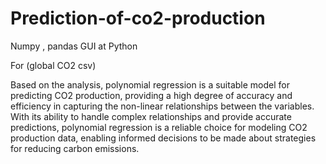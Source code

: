# Prediction-of-co2-production
Numpy , pandas GUI at Python



For (global CO2 csv)

Based on the analysis, polynomial regression is a suitable model for predicting CO2 production, providing a high degree of accuracy and efficiency in capturing the non-linear relationships between the variables. With its ability to handle complex relationships and provide accurate predictions, polynomial regression is a reliable choice for modeling CO2 production data, enabling informed decisions to be made about strategies for reducing carbon emissions.
